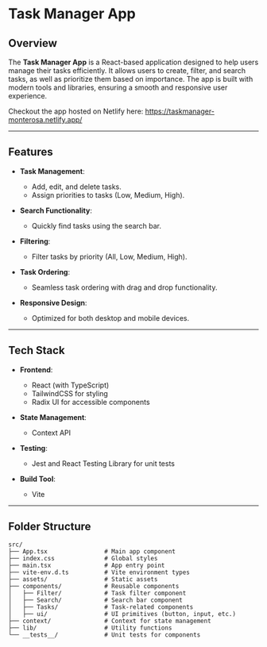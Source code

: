 # Task Manager App

## Overview

The **Task Manager App** is a React-based application designed to help users manage their tasks efficiently. It allows users to create, filter, and search tasks, as well as prioritize them based on importance. The app is built with modern tools and libraries, ensuring a smooth and responsive user experience.

Checkout the app hosted on Netlify here: https://taskmanager-monterosa.netlify.app/

---

## Features

- **Task Management**:
  - Add, edit, and delete tasks.
  - Assign priorities to tasks (Low, Medium, High).

- **Search Functionality**:
  - Quickly find tasks using the search bar.

- **Filtering**:
  - Filter tasks by priority (All, Low, Medium, High).

- **Task Ordering**:
  - Seamless task ordering with drag and drop functionality.

- **Responsive Design**:
  - Optimized for both desktop and mobile devices.

---

## Tech Stack

- **Frontend**:
  - React (with TypeScript)
  - TailwindCSS for styling
  - Radix UI for accessible components

- **State Management**:
  - Context API

- **Testing**:
  - Jest and React Testing Library for unit tests

- **Build Tool**:
  - Vite

---

## Folder Structure

```plaintext
src/
├── App.tsx                # Main app component
├── index.css              # Global styles
├── main.tsx               # App entry point
├── vite-env.d.ts          # Vite environment types
├── assets/                # Static assets
├── components/            # Reusable components
│   ├── Filter/            # Task filter component
│   ├── Search/            # Search bar component
│   ├── Tasks/             # Task-related components
│   ├── ui/                # UI primitives (button, input, etc.)
├── context/               # Context for state management
├── lib/                   # Utility functions
└── __tests__/             # Unit tests for components